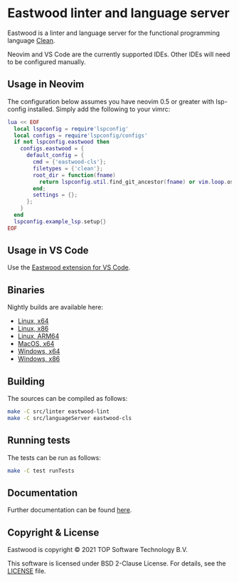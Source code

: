 # Eastwood linter and language server

Eastwood is a linter and language server for the functional programming language [Clean][].

Neovim and VS Code are the currently supported IDEs. Other IDEs will need to be configured manually.

## Usage in Neovim

The configuration below assumes you have neovim 0.5 or greater with lsp-config installed. Simply add the following to
your vimrc:

```lua
lua << EOF
  local lspconfig = require'lspconfig'
  local configs = require'lspconfig/configs'
  if not lspconfig.eastwood then
    configs.eastwood = {
      default_config = {
        cmd = {'eastwood-cls'};
        filetypes = {'clean'};
        root_dir = function(fname)
          return lspconfig.util.find_git_ancestor(fname) or vim.loop.os_homedir()
        end;
        settings = {};
      };
    }
  end
  lspconfig.example_lsp.setup{}
EOF
```

## Usage in VS Code

Use the [Eastwood extension for VS Code](https://gitlab.com/top-software/eastwood-vs-code).

## Binaries

Nightly builds are available here:

- [Linux, x64](https://ftp.cs.ru.nl/Clean/builds/linux-x64/clean-eastwood-linux-x64-latest.tgz)
- [Linux, x86](https://ftp.cs.ru.nl/Clean/builds/linux-x86/clean-eastwood-linux-x86-latest.tgz)
- [Linux, ARM64](https://ftp.cs.ru.nl/Clean/builds/linux-arm64/clean-eastwood-linux-arm64-latest.tgz)
- [MacOS, x64](https://ftp.cs.ru.nl/Clean/builds/macos-x64/clean-eastwood-macos-x64-latest.tgz)
- [Windows, x64](https://ftp.cs.ru.nl/Clean/builds/windows-x64/clean-eastwood-windows-x64-latest.tgz)
- [Windows, x86](https://ftp.cs.ru.nl/Clean/builds/windows-x86/clean-eastwood-windows-x86-latest.tgz)

## Building

The sources can be compiled as follows:

```bash
make -C src/linter eastwood-lint
make -C src/languageServer eastwood-cls
```

## Running tests

The tests can be run as follows:

```bash
make -C test runTests
```

## Documentation

Further documentation can be found [here](https://gitlab.com/top-software/eastwood/-/tree/main/docs).

## Copyright &amp; License

Eastwood is copyright &copy; 2021 TOP Software Technology B.V.

This software is licensed under BSD 2-Clause License. For details, see the
[LICENSE](/LICENSE) file.

[Clean]: http://clean.cs.ru.nl/
